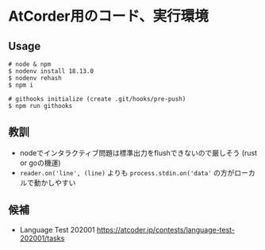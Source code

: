 # AtCorder用のコード、実行環境

## Usage

```terminal
# node & npm
$ nodenv install 18.13.0
$ nodenv rehash
$ npm i

# githooks initialize (create .git/hooks/pre-push)
$ npm run githooks
```

## 教訓

- nodeでインタラクティブ問題は標準出力をflushできないので厳しそう (rust or goの機運)
- `reader.on('line', (line)` よりも `process.stdin.on('data'` の方がローカルで動かしやすい

## 候補

- Language Test 202001
https://atcoder.jp/contests/language-test-202001/tasks


